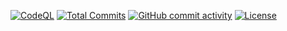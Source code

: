 [![CodeQL](https://github.com/salvatop/medal-case-problem/workflows/CodeQL/badge.svg)](https://github.com/salvatop/medal-case-problemactions?query=workflow%3ACodeQL)
[![Total Commits](https://img.shields.io/github/last-commit/salvatop/medal-case-problem)](https://github.com/salvatop/medal-case-problem/commits)
[![GitHub commit activity](https://img.shields.io/github/commit-activity/4w/salvatop/medal-case-problem?foo=bar)](https://github.com/salvatop/medal-case-problem/commits)
[![License](https://img.shields.io/badge/license-MIT-blue.svg)](https://github.com/salvatop/medal-case-problemblob/main/LICENSE)


